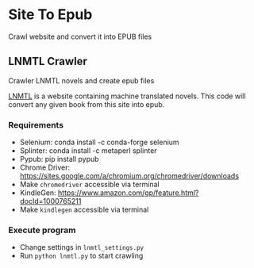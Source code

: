 # Site To Epub

Crawl website and convert it into EPUB files

## LNMTL Crawler

Crawler LNMTL novels and create epub files

[LNMTL](https://lnmtl.com) is a website containing machine translated
novels. This code will convert any given book from this site into epub.

### Requirements

- Selenium: conda install -c conda-forge selenium
- Splinter: conda install -c metaperl splinter
- Pypub: pip install pypub
- Chrome Driver: https://sites.google.com/a/chromium.org/chromedriver/downloads
- Make `chromedriver` accessible via terminal
- KindleGen: https://www.amazon.com/gp/feature.html?docId=1000765211
- Make `kindlegen` accessible via terminal

### Execute program

- Change settings in `lnmtl_settings.py`
- Run `python lnmtl.py` to start crawling
